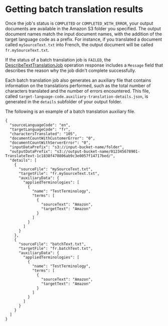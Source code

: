 # Getting batch translation results<a name="async-results"></a>

Once the job's status is `COMPLETED` or `COMPLETED_WITH_ERROR`, your output documents are available in the Amazon S3 folder you specified\. The output document names match the input document names, with the addition of the target language code as a prefix\. For instance, if you translated a document called `mySourceText.txt` into French, the output document will be called `fr.mySourceText.txt`\.

If the status of a batch translation job is `FAILED`, the [DescribeTextTranslationJob](API_DescribeTextTranslationJob.md) operation response includes a `Message` field that describes the reason why the job didn't complete successfully\.

Each batch translation job also generates an auxiliary file that contains information on the translations performed, such as the total number of characters translated and the number of errors encountered\. This file, called `target-language-code.auxiliary-translation-details.json`, is generated in the `details` subfolder of your output folder\.

The following is an example of a batch translation auxiliary file\.

```
{
  "sourceLanguageCode": "en",
  "targetLanguageCode": "fr",
  "charactersTranslated": "105",
  "documentCountWithCustomerError": "0",
  "documentCountWithServerError": "0",
  "inputDataPrefix": "s3://input-bucket-name/folder",
  "outputDataPrefix": "s3://output-bucket-name/012345678901-TranslateText-1c1838f470806ab9c3e0057f14717bed/",
  "details": [
    {
      "sourceFile": "mySourceText.txt",
      "targetFile": "fr.mySourceText.txt",
      "auxiliaryData": {
        "appliedTerminologies": [
          {
            "name": "TestTerminology",
            "terms": [
              {
                "sourceText": "Amazon",
                "targetText": "Amazon"
              }
            ]
          }
        ]
      }
    },
    {
      "sourceFile": "batchText.txt",
      "targetFile": "fr.batchText.txt",
      "auxiliaryData": {
        "appliedTerminologies": [
          {
            "name": "TestTerminology",
            "terms": [
              {
                "sourceText": "Amazon",
                "targetText": "Amazon"
              }
            ]
          }
        ]
      }
    }
  ]
}
```